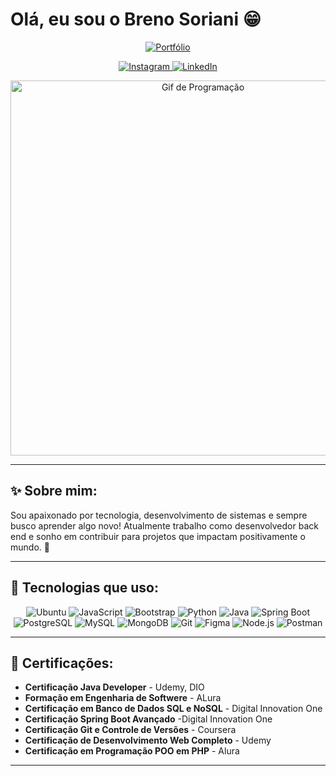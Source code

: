 # Olá, eu sou o Breno Soriani 😁

<p align="center">
  <a href="https://breno-soriani-dev.lovable.app" target="_blank">
    <img src="https://img.shields.io/badge/Portf%C3%B3lio-000000?style=for-the-badge&logo=github&logoColor=white" alt="Portfólio">
  </a>
</p>

<p align="center">
  <a href="[https://www.instagram.com/_brenosoriani/]" target="_blank">
    <img src="https://img.shields.io/badge/Instagram-E4405F?style=for-the-badge&logo=instagram&logoColor=white" alt="Instagram">
  </a>
  <a href="https://www.linkedin.com/in/brenosoriani/" target="_blank">
    <img src="https://img.shields.io/badge/LinkedIn-0077B5?style=for-the-badge&logo=linkedin&logoColor=white" alt="LinkedIn">
  </a>
</p>

<p align="center">
  <img src="https://media0.giphy.com/media/v1.Y2lkPTc5MGI3NjExb2M2M211NzJ0ajZ2dTk1c3Z4MmVzMGhnNWg1bHNnbDYzdDRobHZmZiZlcD12MV9pbnRlcm5hbF9naWZfYnlfaWQmY3Q9Zw/6huhKzcdp02onx5Afu/giphy.gif" width="600" alt="Gif de Programação">
</p>

---

## ✨ Sobre mim:

Sou apaixonado por tecnologia, desenvolvimento de sistemas e sempre busco aprender algo novo! Atualmente trabalho como desenvolvedor back end e sonho em contribuir para projetos que impactam positivamente o mundo. 🚀

---

## 🚀 Tecnologias que uso:

<div align="center">
  <img src="https://img.shields.io/badge/Ubuntu-E95420?style=for-the-badge&logo=ubuntu&logoColor=white" alt="Ubuntu">
  <img src="https://img.shields.io/badge/JavaScript-F7DF1E?style=for-the-badge&logo=javascript&logoColor=black" alt="JavaScript">
  <img src="https://img.shields.io/badge/Bootstrap-563D7C?style=for-the-badge&logo=bootstrap&logoColor=white" alt="Bootstrap">
  <img src="https://img.shields.io/badge/python-3670A0?style=for-the-badge&logo=python&logoColor=ffdd54" alt="Python">
  <img src="https://img.shields.io/badge/java-%23ED8B00.svg?style=for-the-badge&logo=openjdk&logoColor=white" alt="Java">
  <img src="https://img.shields.io/badge/spring-%236DB33F.svg?style=for-the-badge&logo=spring&logoColor=white" alt="Spring Boot">
  <img src="https://img.shields.io/badge/PostgreSQL-000?style=for-the-badge&logo=postgresql" alt="PostgreSQL">
  <img src="https://img.shields.io/badge/MySQL-00000F?style=for-the-badge&logo=mysql&logoColor=white" alt="MySQL">
  <img src="https://img.shields.io/badge/MongoDB-%234ea94b.svg?style=for-the-badge&logo=mongodb&logoColor=white" alt="MongoDB">
  <img src="https://img.shields.io/badge/GIT-E44C30?style=for-the-badge&logo=git&logoColor=white" alt="Git">
  <img src="https://img.shields.io/badge/Figma-696969?style=for-the-badge&logo=figma&logoColor=white" alt="Figma">
  <img src="https://img.shields.io/badge/node.js-6DA55F?style=for-the-badge&logo=node.js&logoColor=white" alt="Node.js">
  <img src="https://img.shields.io/badge/Postman-FF6C37.svg?style=for-the-badge&logo=Postman&logoColor=white" alt="Postman">
</div>

---

## 🏅 Certificações:

- **Certificação Java Developer** - Udemy, DIO
- **Formação em Engenharia de Softwere** - ALura  
- **Certificação em Banco de Dados SQL e NoSQL** - Digital Innovation One  
- **Certificação Spring Boot Avançado** -Digital Innovation One 
- **Certificação Git e Controle de Versões** - Coursera  
- **Certificação de Desenvolvimento Web Completo** - Udemy
- **Certificação em Programação POO em PHP** - Alura

---

 <!--START_SECTION:waka-->
<!--END_SECTION:waka-->


